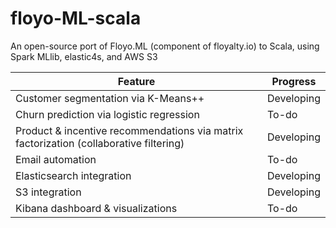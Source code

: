 # floyo-ML-scala
An open-source port of Floyo.ML (component of floyalty.io) to Scala, using Spark MLlib, elastic4s, and AWS S3

| Feature                                                                                 | Progress   |
|-----------------------------------------------------------------------------------------|------------|
| Customer segmentation via K-Means++                                                     | Developing |
| Churn prediction via logistic regression                                                | To-do      |
| Product & incentive recommendations via matrix factorization (collaborative filtering)  | Developing     |
| Email automation                                                                        | To-do      |
| Elasticsearch integration                                                                       | Developing      |
| S3 integration                                                                       | Developing      |
| Kibana dashboard & visualizations                                                                        | To-do      |
